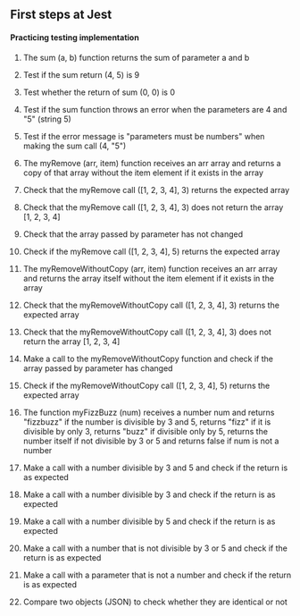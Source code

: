 ## First steps at Jest

#### Practicing testing implementation

1. The sum (a, b) function returns the sum of parameter a and b
  1. Test if the sum return (4, 5) is 9
  2. Test whether the return of sum (0, 0) is 0
  3. Test if the sum function throws an error when the parameters are 4 and "5" (string 5)
  4. Test if the error message is "parameters must be numbers" when making the sum call (4, "5")

2. The myRemove (arr, item) function receives an arr array and returns a copy of that array without the item element if it exists in the array
  1. Check that the myRemove call ([1, 2, 3, 4], 3) returns the expected array
  2. Check that the myRemove call ([1, 2, 3, 4], 3) does not return the array [1, 2, 3, 4]
  3. Check that the array passed by parameter has not changed
  4. Check if the myRemove call ([1, 2, 3, 4], 5) returns the expected array

3. The myRemoveWithoutCopy (arr, item) function receives an arr array and returns the array itself without the item element if it exists in the array
  1. Check that the myRemoveWithoutCopy call ([1, 2, 3, 4], 3) returns the expected array
  2. Check that the myRemoveWithoutCopy call ([1, 2, 3, 4], 3) does not return the array [1, 2, 3, 4]
  3. Make a call to the myRemoveWithoutCopy function and check if the array passed by parameter has changed
  4. Check if the myRemoveWithoutCopy call ([1, 2, 3, 4], 5) returns the expected array

4. The function myFizzBuzz (num) receives a number num and returns "fizzbuzz" if the number is divisible by 3 and 5, returns "fizz" if it is divisible by only 3, returns "buzz" if divisible only by 5, returns the number itself if not divisible by 3 or 5 and returns false if num is not a number
  1. Make a call with a number divisible by 3 and 5 and check if the return is as expected
  2. Make a call with a number divisible by 3 and check if the return is as expected
  3. Make a call with a number divisible by 5 and check if the return is as expected
  4. Make a call with a number that is not divisible by 3 or 5 and check if the return is as expected
  5. Make a call with a parameter that is not a number and check if the return is as expected

5. Compare two objects (JSON) to check whether they are identical or not